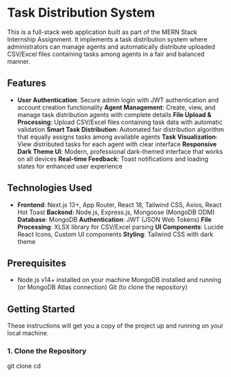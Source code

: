 # Task Distribution System

This is a full-stack web application built as part of the MERN Stack Internship Assignment. It implements a task distribution system where administrators can manage agents and automatically distribute uploaded CSV/Excel files containing tasks among agents in a fair and balanced manner.
## Features

*   **User Authentication**: Secure admin login with JWT authentication and account creation functionality
    **Agent Management**: Create, view, and manage task distribution agents with complete details
    **File Upload & Processing**: Upload CSV/Excel files containing task data with automatic validation
    **Smart Task Distribution**: Automated fair distribution algorithm that equally assigns tasks among available agents
    **Task Visualization**: View distributed tasks for each agent with clear interface
    **Responsive Dark Theme UI**: Modern, professional dark-themed interface that works on all devices
    **Real-time Feedback**: Toast notifications and loading states for enhanced user experience

## Technologies Used

*   **Frontend**: Next.js 13+, App Router, React 18, Tailwind CSS, Axios, React Hot Toast
    **Backend**: Node.js, Express.js, Mongoose (MongoDB ODM)
    **Database**: MongoDB
    **Authentication**: JWT (JSON Web Tokens)
    **File Processing**: XLSX library for CSV/Excel parsing
    **UI Components**: Lucide React Icons, Custom UI components
    **Styling**: Tailwind CSS with dark theme

## Prerequisites

*   Node.js v14+ installed on your machine
    MongoDB installed and running (or MongoDB Atlas connection)
    Git (to clone the repository)
## Getting Started

These instructions will get you a copy of the project up and running on your local machine.
### 1. Clone the Repository

git clone <repository-url>
cd <your-project-directory-name>
